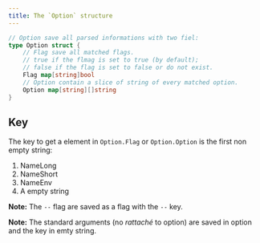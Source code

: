 ```yaml
---
title: The `Option` structure
---
```


```go
// Option save all parsed informations with two fiel:
type Option struct {
	// Flag save all matched flags.
	// true if the flmag is set to true (by default);
	// false if the flag is set to false or do not exist.
	Flag map[string]bool
	// Option contain a slice of string of every matched option.
	Option map[string][]string
}
```

## Key
The key to get a element in `Option.Flag` or `Option.Option` is the first non empty string:
1. NameLong
2. NameShort
3. NameEnv
4. A empty string

**Note:** The `--` flag are saved as a flag with the `--` key.

**Note:** The standard arguments (no *rattaché* to option) are saved in option and the key in emty string.
